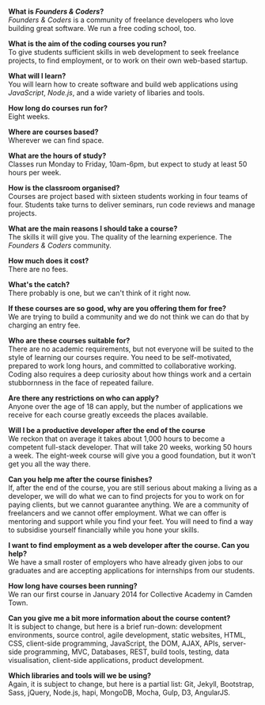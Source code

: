 **What is *Founders & Coders*?**  
*Founders & Coders* is a community of freelance developers who love building great software. We run a free coding school, too.

**What is the aim of the coding courses you run?**    
To give students sufficient skills in web development to seek freelance projects, to find employment, or to work on their own web-based startup.

**What will I learn?**  
You will learn how to create software and build web applications using *JavaScript*, *Node.js*, and a wide variety of libaries and tools.

**How long do courses run for?**    
Eight weeks.

**Where are courses based?**    
Wherever we can find space.

**What are the hours of study?**    
Classes run Monday to Friday, 10am-6pm, but expect to study at least 50 hours per week.

**How is the classroom organised?**    
Courses are project based with sixteen students working in four teams of four. Students take turns to deliver seminars, run code reviews and manage projects.

**What are the main reasons I should take a course?**    
The skills it will give you. The quality of the learning experience. The *Founders & Coders* community.

**How much does it cost?**  
There are no fees.

**What's the catch?**    
There probably is one, but we can't think of it right now.

**If these courses are so good, why are you offering them for free?**    
We are trying to build a community and we do not think we can do that by charging an entry fee.

**Who are these courses suitable for?**  
There are no academic requirements, but not everyone will be suited to the style of learning our courses require. You need to be self-motivated, prepared to work long hours, and committed to collaborative working. Coding also requires a deep curiosity about how things work and a certain stubbornness in the face of repeated failure.

**Are there any restrictions on who can apply?**  
Anyone over the age of 18 can apply, but the number of applications we receive for each course greatly exceeds the places available.

**Will I be a productive developer after the end of the course**    
We reckon that on average it takes about 1,000 hours to become a competent full-stack developer. That will take 20 weeks, working 50 hours a week. The eight-week course will give you a good foundation, but it won't get you all the way there.

**Can you help me after the course finishes?**    
If, after the end of the course, you are still serious about making a living as a developer, we will do what we can to find projects for you to work on for paying clients, but we cannot guarantee anything. We are a community of freelancers and we cannot offer employment. What we can offer is mentoring and support while you find your feet. You will need to find a way to subsidise yourself financially while you hone your skills.

**I want to find employment as a web developer after the course. Can you help?**    
We have a small roster of employers who have already given jobs to our graduates and are accepting applications for internships from our students.

**How long have courses been running?**    
We ran our first course in January 2014 for Collective Academy in Camden Town.

**Can you give me a bit more information about the course content?**    
It is subject to change, but here is a brief run-down: development environments, source control, agile development, static websites, HTML, CSS, client-side programming, JavaScript, the DOM, AJAX, APIs, server-side programming, MVC, Databases, REST, build tools, testing, data visualisation, client-side applications, product development.

**Which libraries and tools will we be using?**    
Again, it is subject to change, but here is a partial list: Git, Jekyll, Bootstrap, Sass, jQuery, Node.js, hapi, MongoDB, Mocha, Gulp, D3, AngularJS.

